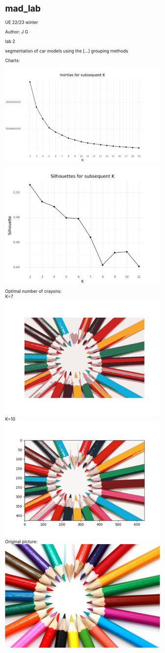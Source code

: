 # mad_lab

UE 22/23 winter

Author: J G

lab 2

segmentation of car models using the [...] grouping methods

Charts:

![Scree plot](scree.jpg)

![Silhouette plot](silhouette.jpg)

Optimal number of crayons: <br>
K=7 <br>
![7](7.jpg)
<br>
K=10<br>
![10](10.jpg)
<br>
Original picture:<br>
![Pencils](pencils.jpg)
